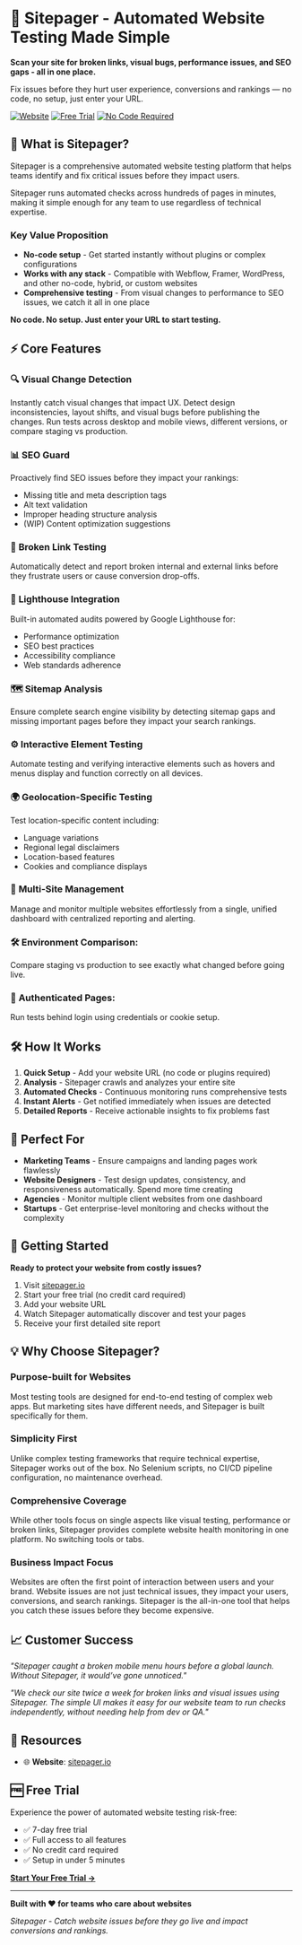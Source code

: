 # 🚀 Sitepager - Automated Website Testing Made Simple

**Scan your site for broken links, visual bugs, performance issues, and SEO gaps - all in one place.**

Fix issues before they hurt user experience, conversions and rankings — no code, no setup, just enter your URL.

[![Website](https://img.shields.io/badge/Website-sitepager.io-blue)](https://www.sitepager.io)
[![Free Trial](https://img.shields.io/badge/Free%20Trial-Available-green)](https://www.sitepager.io)
[![No Code Required](https://img.shields.io/badge/Setup-No%20Code%20Required-orange)](https://www.sitepager.io)

## 🎯 What is Sitepager?

Sitepager is a comprehensive automated website testing platform that helps teams identify and fix critical issues before they impact users. 

Sitepager runs automated checks across hundreds of pages in minutes, making it simple enough for any team to use regardless of technical expertise.

### **Key Value Proposition**
- **No-code setup** - Get started instantly without plugins or complex configurations
- **Works with any stack** - Compatible with Webflow, Framer, WordPress, and other no-code, hybrid, or custom websites
- **Comprehensive testing** - From visual changes to performance to SEO issues, we catch it all in one place

**No code. No setup. Just enter your URL to start testing.**

## ⚡ Core Features

### 🔍 **Visual Change Detection**
Instantly catch visual changes that impact UX. Detect design inconsistencies, layout shifts, and visual bugs before publishing the changes. Run tests across desktop and mobile views, different versions, or compare staging vs production.

### 📊 **SEO Guard**
Proactively find SEO issues before they impact your rankings:
- Missing title and meta description tags
- Alt text validation
- Improper heading structure analysis
- (WIP) Content optimization suggestions

### 🔗 **Broken Link Testing**
Automatically detect and report broken internal and external links before they frustrate users or cause conversion drop-offs.

### 🚦 **Lighthouse Integration**
Built-in automated audits powered by Google Lighthouse for:
- Performance optimization
- SEO best practices
- Accessibility compliance
- Web standards adherence

### 🗺️ **Sitemap Analysis**
Ensure complete search engine visibility by detecting sitemap gaps and missing important pages before they impact your search rankings.

### ⚙️ **Interactive Element Testing**
Automate testing and verifying interactive elements such as hovers and menus display and function correctly on all devices.

### 🌍 **Geolocation-Specific Testing**
Test location-specific content including:
- Language variations
- Regional legal disclaimers
- Location-based features
- Cookies and compliance displays

### 🏢 **Multi-Site Management**
Manage and monitor multiple websites effortlessly from a single, unified dashboard with centralized reporting and alerting.

### 🛠️ **Environment Comparison:** 

Compare staging vs production to see exactly what changed before going live.

### 🔐 **Authenticated Pages:** 

Run tests behind login using credentials or cookie setup.

## 🛠️ How It Works

1. **Quick Setup** - Add your website URL (no code or plugins required)
2. **Analysis** - Sitepager crawls and analyzes your entire site
3. **Automated Checks** - Continuous monitoring runs comprehensive tests
4. **Instant Alerts** - Get notified immediately when issues are detected
5. **Detailed Reports** - Receive actionable insights to fix problems fast

## 🎯 Perfect For

- **Marketing Teams** - Ensure campaigns and landing pages work flawlessly
- **Website Designers** - Test design updates, consistency, and responsiveness automatically. Spend more time creating
- **Agencies** - Monitor multiple client websites from one dashboard
- **Startups** - Get enterprise-level monitoring and checks without the complexity

## 🚀 Getting Started

**Ready to protect your website from costly issues?**

1. Visit [sitepager.io](https://www.sitepager.io)
2. Start your free trial (no credit card required)
3. Add your website URL
4. Watch Sitepager automatically discover and test your pages
5. Receive your first detailed site report

## 💡 Why Choose Sitepager?

### **Purpose-built for Websites**
Most testing tools are designed for end-to-end testing of complex web apps. But marketing sites have different needs, and Sitepager is built specifically for them.

### **Simplicity First**
Unlike complex testing frameworks that require technical expertise, Sitepager works out of the box. No Selenium scripts, no CI/CD pipeline configuration, no maintenance overhead.

### **Comprehensive Coverage**
While other tools focus on single aspects like visual testing, performance or broken links, Sitepager provides complete website health monitoring in one platform. No switching tools or tabs.

### **Business Impact Focus**
Websites are often the first point of interaction between users and your brand. Website issues are not just technical issues, they impact your users, conversions, and search rankings. Sitepager is the all-in-one tool that helps you catch these issues before they become expensive.

## 📈 Customer Success

*"Sitepager caught a broken mobile menu hours before a global launch. Without Sitepager, it would’ve gone unnoticed."*

*"We check our site twice a week for broken links and visual issues using Sitepager. The simple UI makes it easy for our website team to run checks independently, without needing help from dev or QA."*

## 🔗 Resources

- 🌐 **Website**: [sitepager.io](https://www.sitepager.io)


## 🆓 Free Trial

Experience the power of automated website testing risk-free:
- ✅ 7-day free trial
- ✅ Full access to all features
- ✅ No credit card required
- ✅ Setup in under 5 minutes

**[Start Your Free Trial →](https://www.sitepager.io)**

---

**Built with ❤️ for teams who care about websites**

*Sitepager - Catch website issues before they go live and impact conversions and rankings.*

